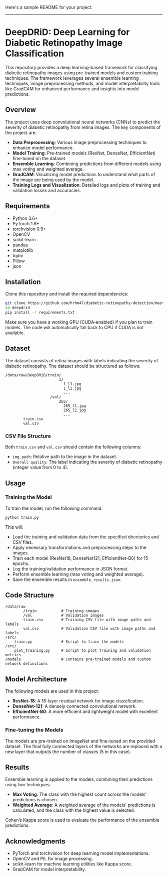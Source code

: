 Here's a sample README for your project:

---

# DeepDRiD: Deep Learning for Diabetic Retinopathy Image Classification

This repository provides a deep learning-based framework for classifying diabetic retinopathy images using pre-trained models and custom training techniques. The framework leverages several ensemble learning techniques, image preprocessing methods, and model interpretability tools like GradCAM for enhanced performance and insights into model predictions.

## Overview

The project uses deep convolutional neural networks (CNNs) to predict the severity of diabetic retinopathy from retina images. The key components of the project are:

- **Data Preprocessing**: Various image preprocessing techniques to enhance model performance.
- **Model Training**: Pre-trained models (ResNet, DenseNet, EfficientNet) fine-tuned on the dataset.
- **Ensemble Learning**: Combining predictions from different models using max voting and weighted average.
- **GradCAM**: Visualizing model predictions to understand what parts of the image are being used by the model.
- **Training Logs and Visualization**: Detailed logs and plots of training and validation losses and accuracies.

## Requirements

- Python 3.6+
- PyTorch 1.8+
- torchvision 0.9+
- OpenCV
- scikit-learn
- pandas
- matplotlib
- tqdm
- Pillow
- json

## Installation

Clone this repository and install the required dependencies:

```bash
git clone https://github.com/hrhm47/diabetic-retinopathy-detection/master
cd deepdrid
pip install -r requirements.txt
```

Make sure you have a working GPU (CUDA-enabled) if you plan to train models. The code will automatically fall back to CPU if CUDA is not available.

## Dataset

The dataset consists of retina images with labels indicating the severity of diabetic retinopathy. The dataset should be structured as follows:

```
/data/raw/DeepDRiD/train/
                        1/
                          1_l1.jpg
                          1_l2.jpg
                          ...
                    /val/
                        265/
                          265_l1.jpg
                          265_l2.jpg
                          ...
        train.csv
        val.csv
```

### CSV File Structure

Both `train.csv` and `val.csv` should contain the following columns:
- `img_path`: Relative path to the image in the dataset.
- `Overall quality`: The label indicating the severity of diabetic retinopathy (integer value from 0 to 4).

## Usage

### Training the Model

To train the model, run the following command:

```bash
python train.py
```

This will:
- Load the training and validation data from the specified directories and CSV files.
- Apply necessary transformations and preprocessing steps to the images.
- Train each model (ResNet18, DenseNet121, EfficientNet-B0) for 15 epochs.
- Log the training/validation performance in JSON format.
- Perform ensemble learning (max voting and weighted average).
- Save the ensemble results in `ensemble_results.json`.

## Code Structure

```
/data/raw
        /train           # Training images
        /val             # Validation images
        train.csv        # Training CSV file with image paths and labels
        val.csv          # Validation CSV file with image paths and labels
/src/
    train.py             # Script to train the models
/src/
    plot_training.py     # Script to plot training and validation metrics
/models                  # Contains pre-trained models and custom network definitions
```

## Model Architecture

The following models are used in this project:
- **ResNet-18**: A 18-layer residual network for image classification.
- **DenseNet-121**: A densely connected convolutional network.
- **EfficientNet-B0**: A more efficient and lightweight model with excellent performance.

### Fine-tuning the Models

The models are pre-trained on ImageNet and fine-tuned on the provided dataset. The final fully connected layers of the networks are replaced with a new layer that outputs the number of classes (5 in this case).

## Results

Ensemble learning is applied to the models, combining their predictions using two techniques:
- **Max Voting**: The class with the highest count across the models' predictions is chosen.
- **Weighted Average**: A weighted average of the models' predictions is calculated, and the class with the highest value is selected.

Cohen’s Kappa score is used to evaluate the performance of the ensemble predictions.


## Acknowledgments

- PyTorch and torchvision for deep learning model implementations.
- OpenCV and PIL for image processing.
- scikit-learn for machine learning utilities like Kappa score.
- GradCAM for model interpretability.

